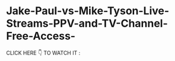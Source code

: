 # Jake-Paul-vs-Mike-Tyson-Live-Streams-PPV-and-TV-Channel-Free-Access-

CLICK HERE 👇 TO WATCH IT :


